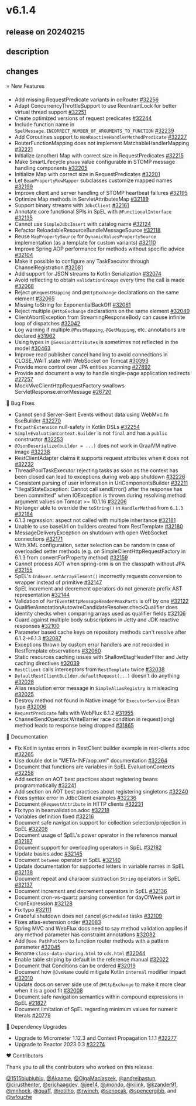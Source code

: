 # v6.1.4

## release on 20240215

## description

## changes

⭐ New Features

* Add missing RequestPredicate variants in coRouter <a href="https://github.com/spring-projects/spring-framework/issues/32256" data-hovercard-type="issue" data-hovercard-url="/spring-projects/spring-framework/issues/32256/hovercard">#32256</a>
* Adapt ConcurrencyThrottleSupport to use ReentrantLock for better virtual thread support <a href="https://github.com/spring-projects/spring-framework/issues/32251" data-hovercard-type="issue" data-hovercard-url="/spring-projects/spring-framework/issues/32251/hovercard">#32251</a>
* Create optimized versions of request predicates <a href="https://github.com/spring-projects/spring-framework/issues/32244" data-hovercard-type="issue" data-hovercard-url="/spring-projects/spring-framework/issues/32244/hovercard">#32244</a>
* Include function name in <code>SpelMessage.INCORRECT\_NUMBER\_OF\_ARGUMENTS\_TO\_FUNCTION</code> <a href="https://github.com/spring-projects/spring-framework/issues/32239" data-hovercard-type="issue" data-hovercard-url="/spring-projects/spring-framework/issues/32239/hovercard">#32239</a>
* Add Coroutines support to <code>NonReactiveHandlerMethodPredicate</code> <a href="https://github.com/spring-projects/spring-framework/issues/32227" data-hovercard-type="issue" data-hovercard-url="/spring-projects/spring-framework/issues/32227/hovercard">#32227</a>
* RouterFunctionMapping does not implement MatchableHandlerMapping <a href="https://github.com/spring-projects/spring-framework/issues/32221" data-hovercard-type="issue" data-hovercard-url="/spring-projects/spring-framework/issues/32221/hovercard">#32221</a>
* Initialize (another) Map with correct size in RequestPredicates <a href="https://github.com/spring-projects/spring-framework/pull/32215" data-hovercard-type="pull_request" data-hovercard-url="/spring-projects/spring-framework/pull/32215/hovercard">#32215</a>
* Make SmartLifecycle <code>phase</code> value configurable in STOMP message handling components <a href="https://github.com/spring-projects/spring-framework/issues/32205" data-hovercard-type="issue" data-hovercard-url="/spring-projects/spring-framework/issues/32205/hovercard">#32205</a>
* Initialize Map with correct size in RequestPredicates <a href="https://github.com/spring-projects/spring-framework/pull/32201" data-hovercard-type="pull_request" data-hovercard-url="/spring-projects/spring-framework/pull/32201/hovercard">#32201</a>
* Let <code>BeanPropertyRowMapper</code> subclasses customize mapped names <a href="https://github.com/spring-projects/spring-framework/issues/32199" data-hovercard-type="issue" data-hovercard-url="/spring-projects/spring-framework/issues/32199/hovercard">#32199</a>
* Improve client and server handling of STOMP heartbeat failures <a href="https://github.com/spring-projects/spring-framework/issues/32195" data-hovercard-type="issue" data-hovercard-url="/spring-projects/spring-framework/issues/32195/hovercard">#32195</a>
* Optimize Map methods in ServletAttributesMap <a href="https://github.com/spring-projects/spring-framework/pull/32189" data-hovercard-type="pull_request" data-hovercard-url="/spring-projects/spring-framework/pull/32189/hovercard">#32189</a>
* Support binary streams with <code>JdbcClient</code> <a href="https://github.com/spring-projects/spring-framework/issues/32161" data-hovercard-type="issue" data-hovercard-url="/spring-projects/spring-framework/issues/32161/hovercard">#32161</a>
* Annotate core functional SPIs in SpEL with <code>@FunctionalInterface</code> <a href="https://github.com/spring-projects/spring-framework/issues/32135" data-hovercard-type="issue" data-hovercard-url="/spring-projects/spring-framework/issues/32135/hovercard">#32135</a>
* Cannot use <code>SimpleJdbcInsert</code> with catalog name <a href="https://github.com/spring-projects/spring-framework/issues/32124" data-hovercard-type="issue" data-hovercard-url="/spring-projects/spring-framework/issues/32124/hovercard">#32124</a>
* Refactor ReloadableResourceBundleMessageSource <a href="https://github.com/spring-projects/spring-framework/pull/32118" data-hovercard-type="pull_request" data-hovercard-url="/spring-projects/spring-framework/pull/32118/hovercard">#32118</a>
* Reuse <code>MapPropertySource</code> for <code>DynamicValuesPropertySource</code> implementation (as a template for custom variants) <a href="https://github.com/spring-projects/spring-framework/issues/32110" data-hovercard-type="issue" data-hovercard-url="/spring-projects/spring-framework/issues/32110/hovercard">#32110</a>
* Improve Spring AOP performance for methods without specific advice <a href="https://github.com/spring-projects/spring-framework/issues/32104" data-hovercard-type="issue" data-hovercard-url="/spring-projects/spring-framework/issues/32104/hovercard">#32104</a>
* Make it possible to configure any TaskExecutor through ChannelRegistration <a href="https://github.com/spring-projects/spring-framework/issues/32081" data-hovercard-type="issue" data-hovercard-url="/spring-projects/spring-framework/issues/32081/hovercard">#32081</a>
* Add support for JSON streams to Kotlin Serialization <a href="https://github.com/spring-projects/spring-framework/pull/32074" data-hovercard-type="pull_request" data-hovercard-url="/spring-projects/spring-framework/pull/32074/hovercard">#32074</a>
* Avoid reflecting to obtain <code>validationGroups</code> every time the call is made <a href="https://github.com/spring-projects/spring-framework/issues/32068" data-hovercard-type="issue" data-hovercard-url="/spring-projects/spring-framework/issues/32068/hovercard">#32068</a>
* Reject <code>@RequestMapping</code> and <code>@HttpExchange</code> declarations on the same element <a href="https://github.com/spring-projects/spring-framework/issues/32065" data-hovercard-type="issue" data-hovercard-url="/spring-projects/spring-framework/issues/32065/hovercard">#32065</a>
* Missing toString for ExponentialBackOff <a href="https://github.com/spring-projects/spring-framework/issues/32061" data-hovercard-type="issue" data-hovercard-url="/spring-projects/spring-framework/issues/32061/hovercard">#32061</a>
* Reject multiple <code>@HttpExchange</code> declarations on the same element <a href="https://github.com/spring-projects/spring-framework/issues/32049" data-hovercard-type="issue" data-hovercard-url="/spring-projects/spring-framework/issues/32049/hovercard">#32049</a>
* ClientAbortException from StreamingResponseBody can cause infinite loop of dispatches <a href="https://github.com/spring-projects/spring-framework/issues/32042" data-hovercard-type="issue" data-hovercard-url="/spring-projects/spring-framework/issues/32042/hovercard">#32042</a>
* Log warning if multiple <code>@PostMapping</code>, <code>@GetMapping</code>, etc. annotations are declared <a href="https://github.com/spring-projects/spring-framework/issues/31962" data-hovercard-type="issue" data-hovercard-url="/spring-projects/spring-framework/issues/31962/hovercard">#31962</a>
* Using types in <code>@SessionAttributes</code> is sometimes not reflected in the model <a href="https://github.com/spring-projects/spring-framework/issues/30463" data-hovercard-type="issue" data-hovercard-url="/spring-projects/spring-framework/issues/30463/hovercard">#30463</a>
* Improve read publisher cancel handling to avoid connections in CLOSE_WAIT state with WebSocket on Tomcat <a href="https://github.com/spring-projects/spring-framework/issues/30393" data-hovercard-type="issue" data-hovercard-url="/spring-projects/spring-framework/issues/30393/hovercard">#30393</a>
* Provide more control over JPA entities scanning <a href="https://github.com/spring-projects/spring-framework/issues/27892" data-hovercard-type="issue" data-hovercard-url="/spring-projects/spring-framework/issues/27892/hovercard">#27892</a>
* Provide and document a way to handle single-page application redirects <a href="https://github.com/spring-projects/spring-framework/issues/27257" data-hovercard-type="issue" data-hovercard-url="/spring-projects/spring-framework/issues/27257/hovercard">#27257</a>
* MockMvcClientHttpRequestFactory swallows ServletResponse.errorMessage <a href="https://github.com/spring-projects/spring-framework/issues/26720" data-hovercard-type="issue" data-hovercard-url="/spring-projects/spring-framework/issues/26720/hovercard">#26720</a>

🐞 Bug Fixes

* Cannot send Server-Sent Events without data using WebMvc.fn SseBuilder <a href="https://github.com/spring-projects/spring-framework/issues/32270" data-hovercard-type="issue" data-hovercard-url="/spring-projects/spring-framework/issues/32270/hovercard">#32270</a>
* Fix <code>pathExtension</code> null-safety in Kotlin DSLs <a href="https://github.com/spring-projects/spring-framework/issues/32254" data-hovercard-type="issue" data-hovercard-url="/spring-projects/spring-framework/issues/32254/hovercard">#32254</a>
* <code>SimpleEvaluationContext.Builder</code> is not <code>final</code> and has a <code>public</code> constructor <a href="https://github.com/spring-projects/spring-framework/issues/32253" data-hovercard-type="issue" data-hovercard-url="/spring-projects/spring-framework/issues/32253/hovercard">#32253</a>
* <code>@JsonDeserialize(builder = ...)</code> does not work in GraalVM native image <a href="https://github.com/spring-projects/spring-framework/issues/32238" data-hovercard-type="issue" data-hovercard-url="/spring-projects/spring-framework/issues/32238/hovercard">#32238</a>
* RestClientAdapter claims it supports request attributes when it does not <a href="https://github.com/spring-projects/spring-framework/pull/32232" data-hovercard-type="pull_request" data-hovercard-url="/spring-projects/spring-framework/pull/32232/hovercard">#32232</a>
* ThreadPoolTaskExecutor rejecting tasks as soon as the context has been closed can lead to exceptions during web app shutdown <a href="https://github.com/spring-projects/spring-framework/issues/32226" data-hovercard-type="issue" data-hovercard-url="/spring-projects/spring-framework/issues/32226/hovercard">#32226</a>
* Consistent parsing of user information in UriComponentsBuilder <a href="https://github.com/spring-projects/spring-framework/issues/32211" data-hovercard-type="issue" data-hovercard-url="/spring-projects/spring-framework/issues/32211/hovercard">#32211</a>
* "IllegalStateException: Cannot call sendError() after the response has been committed" when IOException is thrown during resolving method argument values on Tomcat >= 10.1.16 <a href="https://github.com/spring-projects/spring-framework/issues/32206" data-hovercard-type="issue" data-hovercard-url="/spring-projects/spring-framework/issues/32206/hovercard">#32206</a>
* No longer able to override the <code>toString()</code> in <code>HandlerMethod</code> from <code>6.1.3</code> <a href="https://github.com/spring-projects/spring-framework/issues/32184" data-hovercard-type="issue" data-hovercard-url="/spring-projects/spring-framework/issues/32184/hovercard">#32184</a>
* 6.1.3 regression: aspect not called with multiple inheritance <a href="https://github.com/spring-projects/spring-framework/issues/32181" data-hovercard-type="issue" data-hovercard-url="/spring-projects/spring-framework/issues/32181/hovercard">#32181</a>
* Unable to use baseUrl on builders created from RestTemplate <a href="https://github.com/spring-projects/spring-framework/issues/32180" data-hovercard-type="issue" data-hovercard-url="/spring-projects/spring-framework/issues/32180/hovercard">#32180</a>
* MessageDeliveryException on shutdown with open WebSocket connections <a href="https://github.com/spring-projects/spring-framework/issues/32171" data-hovercard-type="issue" data-hovercard-url="/spring-projects/spring-framework/issues/32171/hovercard">#32171</a>
* With XML configuration, setter selection can be random in case of overloaded setter methods (e.g. on SimpleClientHttpRequestFactory in 6.1.3 from convertForProperty method) <a href="https://github.com/spring-projects/spring-framework/issues/32159" data-hovercard-type="issue" data-hovercard-url="/spring-projects/spring-framework/issues/32159/hovercard">#32159</a>
* Cannot process AOT when spring-orm is on the classpath without JPA <a href="https://github.com/spring-projects/spring-framework/issues/32155" data-hovercard-type="issue" data-hovercard-url="/spring-projects/spring-framework/issues/32155/hovercard">#32155</a>
* SpEL's <code>Indexer.setArrayElement()</code> incorrectly requests conversion to wrapper instead of primitive <a href="https://github.com/spring-projects/spring-framework/issues/32147" data-hovercard-type="issue" data-hovercard-url="/spring-projects/spring-framework/issues/32147/hovercard">#32147</a>
* SpEL increment and decrement operators do not generate prefix AST representation <a href="https://github.com/spring-projects/spring-framework/issues/32144" data-hovercard-type="issue" data-hovercard-url="/spring-projects/spring-framework/issues/32144/hovercard">#32144</a>
* Validation of <code>PartEventHttpMessageReader#maxParts</code> is off by one <a href="https://github.com/spring-projects/spring-framework/issues/32122" data-hovercard-type="issue" data-hovercard-url="/spring-projects/spring-framework/issues/32122/hovercard">#32122</a>
* QualifierAnnotationAutowireCandidateResolver.checkQualifier does identity checks when comparing arrays used as qualifier fields <a href="https://github.com/spring-projects/spring-framework/issues/32106" data-hovercard-type="issue" data-hovercard-url="/spring-projects/spring-framework/issues/32106/hovercard">#32106</a>
* Guard against multiple body subscriptions in Jetty and JDK reactive responses <a href="https://github.com/spring-projects/spring-framework/issues/32100" data-hovercard-type="issue" data-hovercard-url="/spring-projects/spring-framework/issues/32100/hovercard">#32100</a>
* Parameter based cache keys on repository methods can't resolve after 6.1.2->6.1.3 <a href="https://github.com/spring-projects/spring-framework/issues/32087" data-hovercard-type="issue" data-hovercard-url="/spring-projects/spring-framework/issues/32087/hovercard">#32087</a>
* Exceptions thrown by custom error handlers are not recorded in RestTemplate observations <a href="https://github.com/spring-projects/spring-framework/issues/32060" data-hovercard-type="issue" data-hovercard-url="/spring-projects/spring-framework/issues/32060/hovercard">#32060</a>
* Static resources caching issues with ShallowEtagHeaderFilter and Jetty caching directives <a href="https://github.com/spring-projects/spring-framework/issues/32039" data-hovercard-type="issue" data-hovercard-url="/spring-projects/spring-framework/issues/32039/hovercard">#32039</a>
* <code>RestClient</code> calls interceptors from <code>RestTemplate</code> twice <a href="https://github.com/spring-projects/spring-framework/issues/32038" data-hovercard-type="issue" data-hovercard-url="/spring-projects/spring-framework/issues/32038/hovercard">#32038</a>
* <code>DefaultRestClientBuilder.defaultRequest(...)</code> doesn't do anything <a href="https://github.com/spring-projects/spring-framework/issues/32028" data-hovercard-type="issue" data-hovercard-url="/spring-projects/spring-framework/issues/32028/hovercard">#32028</a>
* Alias resolution error message in <code>SimpleAliasRegistry</code> is misleading <a href="https://github.com/spring-projects/spring-framework/issues/32025" data-hovercard-type="issue" data-hovercard-url="/spring-projects/spring-framework/issues/32025/hovercard">#32025</a>
* Destroy method not found in Native image for <code>ExecutorService</code> Bean type <a href="https://github.com/spring-projects/spring-framework/issues/32006" data-hovercard-type="issue" data-hovercard-url="/spring-projects/spring-framework/issues/32006/hovercard">#32006</a>
* <code>RequestPredicate</code> fails with WebFlux 6.1.2 <a href="https://github.com/spring-projects/spring-framework/issues/31955" data-hovercard-type="issue" data-hovercard-url="/spring-projects/spring-framework/issues/31955/hovercard">#31955</a>
* ChannelSendOperator.WriteBarrier race condition in request(long) method leads to response being dropped <a href="https://github.com/spring-projects/spring-framework/issues/31865" data-hovercard-type="issue" data-hovercard-url="/spring-projects/spring-framework/issues/31865/hovercard">#31865</a>

📔 Documentation

* Fix Kotlin syntax errors in RestClient builder example in rest-clients.adoc <a href="https://github.com/spring-projects/spring-framework/pull/32265" data-hovercard-type="pull_request" data-hovercard-url="/spring-projects/spring-framework/pull/32265/hovercard">#32265</a>
* Use double dot in "META-INF/aop.xml" documentation <a href="https://github.com/spring-projects/spring-framework/issues/32264" data-hovercard-type="issue" data-hovercard-url="/spring-projects/spring-framework/issues/32264/hovercard">#32264</a>
* Document that functions are variables in SpEL EvaluationContexts <a href="https://github.com/spring-projects/spring-framework/issues/32258" data-hovercard-type="issue" data-hovercard-url="/spring-projects/spring-framework/issues/32258/hovercard">#32258</a>
* Add section on AOT best practices about registering beans programmatically <a href="https://github.com/spring-projects/spring-framework/issues/32241" data-hovercard-type="issue" data-hovercard-url="/spring-projects/spring-framework/issues/32241/hovercard">#32241</a>
* Add section on AOT best practices about registering singletons <a href="https://github.com/spring-projects/spring-framework/issues/32240" data-hovercard-type="issue" data-hovercard-url="/spring-projects/spring-framework/issues/32240/hovercard">#32240</a>
* Fixes syntax error in JdbcClient examples <a href="https://github.com/spring-projects/spring-framework/pull/32236" data-hovercard-type="pull_request" data-hovercard-url="/spring-projects/spring-framework/pull/32236/hovercard">#32236</a>
* Document <code>@RequestAttribute</code> in HTTP clients <a href="https://github.com/spring-projects/spring-framework/pull/32231" data-hovercard-type="pull_request" data-hovercard-url="/spring-projects/spring-framework/pull/32231/hovercard">#32231</a>
* Fix typo in beanvalidation.adoc <a href="https://github.com/spring-projects/spring-framework/pull/32218" data-hovercard-type="pull_request" data-hovercard-url="/spring-projects/spring-framework/pull/32218/hovercard">#32218</a>
* Variables definition fixed <a href="https://github.com/spring-projects/spring-framework/pull/32216" data-hovercard-type="pull_request" data-hovercard-url="/spring-projects/spring-framework/pull/32216/hovercard">#32216</a>
* Document safe navigation support for collection selection/projection in SpEL <a href="https://github.com/spring-projects/spring-framework/issues/32208" data-hovercard-type="issue" data-hovercard-url="/spring-projects/spring-framework/issues/32208/hovercard">#32208</a>
* Document usage of SpEL's power operator in the reference manual <a href="https://github.com/spring-projects/spring-framework/issues/32187" data-hovercard-type="issue" data-hovercard-url="/spring-projects/spring-framework/issues/32187/hovercard">#32187</a>
* Document support for overloading operators in SpEL <a href="https://github.com/spring-projects/spring-framework/issues/32182" data-hovercard-type="issue" data-hovercard-url="/spring-projects/spring-framework/issues/32182/hovercard">#32182</a>
* Update basics.adoc <a href="https://github.com/spring-projects/spring-framework/pull/32145" data-hovercard-type="pull_request" data-hovercard-url="/spring-projects/spring-framework/pull/32145/hovercard">#32145</a>
* Document <code>between</code> operator in SpEL <a href="https://github.com/spring-projects/spring-framework/issues/32140" data-hovercard-type="issue" data-hovercard-url="/spring-projects/spring-framework/issues/32140/hovercard">#32140</a>
* Update documentation for supported letters in variable names in SpEL <a href="https://github.com/spring-projects/spring-framework/issues/32138" data-hovercard-type="issue" data-hovercard-url="/spring-projects/spring-framework/issues/32138/hovercard">#32138</a>
* Document repeat and characer subtraction <code>String</code> operators in SpEL <a href="https://github.com/spring-projects/spring-framework/issues/32137" data-hovercard-type="issue" data-hovercard-url="/spring-projects/spring-framework/issues/32137/hovercard">#32137</a>
* Document increment and decrement operators in SpEL <a href="https://github.com/spring-projects/spring-framework/issues/32136" data-hovercard-type="issue" data-hovercard-url="/spring-projects/spring-framework/issues/32136/hovercard">#32136</a>
* Document cron-vs-quartz parsing convention for dayOfWeek part in CronExpression <a href="https://github.com/spring-projects/spring-framework/issues/32128" data-hovercard-type="issue" data-hovercard-url="/spring-projects/spring-framework/issues/32128/hovercard">#32128</a>
* Fix typo <a href="https://github.com/spring-projects/spring-framework/pull/32111" data-hovercard-type="pull_request" data-hovercard-url="/spring-projects/spring-framework/pull/32111/hovercard">#32111</a>
* Graceful shutdown does not cancel <code>@Scheduled</code> tasks <a href="https://github.com/spring-projects/spring-framework/issues/32109" data-hovercard-type="issue" data-hovercard-url="/spring-projects/spring-framework/issues/32109/hovercard">#32109</a>
* Fixes atlas-extension order <a href="https://github.com/spring-projects/spring-framework/pull/32083" data-hovercard-type="pull_request" data-hovercard-url="/spring-projects/spring-framework/pull/32083/hovercard">#32083</a>
* Spring MVC and WebFlux docs need to say method validation applies if any method parameter has constraint annotations <a href="https://github.com/spring-projects/spring-framework/issues/32082" data-hovercard-type="issue" data-hovercard-url="/spring-projects/spring-framework/issues/32082/hovercard">#32082</a>
* Add <code>@see PathPattern</code> to function router methods with a pattern parameter <a href="https://github.com/spring-projects/spring-framework/issues/32045" data-hovercard-type="issue" data-hovercard-url="/spring-projects/spring-framework/issues/32045/hovercard">#32045</a>
* Rename <code>class-data-sharing.html</code> to <code>cds.html</code> <a href="https://github.com/spring-projects/spring-framework/issues/32044" data-hovercard-type="issue" data-hovercard-url="/spring-projects/spring-framework/issues/32044/hovercard">#32044</a>
* Enable table striping by default in the reference manual <a href="https://github.com/spring-projects/spring-framework/issues/32022" data-hovercard-type="issue" data-hovercard-url="/spring-projects/spring-framework/issues/32022/hovercard">#32022</a>
* Document that Conditions can be ordered <a href="https://github.com/spring-projects/spring-framework/issues/32019" data-hovercard-type="issue" data-hovercard-url="/spring-projects/spring-framework/issues/32019/hovercard">#32019</a>
* Document how <code>@JvmName</code> could mitigate Kotlin <code>internal</code> modifier impact <a href="https://github.com/spring-projects/spring-framework/pull/32010" data-hovercard-type="pull_request" data-hovercard-url="/spring-projects/spring-framework/pull/32010/hovercard">#32010</a>
* Update docs on server side use of <code>@HttpExchange</code> to make it more clear when it is a good fit <a href="https://github.com/spring-projects/spring-framework/pull/32008" data-hovercard-type="pull_request" data-hovercard-url="/spring-projects/spring-framework/pull/32008/hovercard">#32008</a>
* Document safe navigation semantics within compound expressions in SpEL <a href="https://github.com/spring-projects/spring-framework/issues/21827" data-hovercard-type="issue" data-hovercard-url="/spring-projects/spring-framework/issues/21827/hovercard">#21827</a>
* Document limitation of SpEL regarding minimum values for numeric literals <a href="https://github.com/spring-projects/spring-framework/issues/20779" data-hovercard-type="issue" data-hovercard-url="/spring-projects/spring-framework/issues/20779/hovercard">#20779</a>

🔨 Dependency Upgrades

* Upgrade to Micrometer 1.12.3 and Context Propagation 1.1.1 <a href="https://github.com/spring-projects/spring-framework/issues/32277" data-hovercard-type="issue" data-hovercard-url="/spring-projects/spring-framework/issues/32277/hovercard">#32277</a>
* Upgrade to Reactor 2023.0.3 <a href="https://github.com/spring-projects/spring-framework/issues/32274" data-hovercard-type="issue" data-hovercard-url="/spring-projects/spring-framework/issues/32274/hovercard">#32274</a>

❤️ Contributors

Thank you to all the contributors who worked on this release:

<a class="user-mention notranslate" data-hovercard-type="user" data-hovercard-url="/users/1515biubiubiu/hovercard" data-octo-click="hovercard-link-click" data-octo-dimensions="link_type:self" href="https://github.com/1515biubiubiu">@1515biubiubiu</a>, <a class="user-mention notranslate" data-hovercard-type="user" data-hovercard-url="/users/Akaame/hovercard" data-octo-click="hovercard-link-click" data-octo-dimensions="link_type:self" href="https://github.com/Akaame">@Akaame</a>, <a class="user-mention notranslate" data-hovercard-type="user" data-hovercard-url="/users/OlgaMaciaszek/hovercard" data-octo-click="hovercard-link-click" data-octo-dimensions="link_type:self" href="https://github.com/OlgaMaciaszek">@OlgaMaciaszek</a>, <a class="user-mention notranslate" data-hovercard-type="user" data-hovercard-url="/users/andreibastun/hovercard" data-octo-click="hovercard-link-click" data-octo-dimensions="link_type:self" href="https://github.com/andreibastun">@andreibastun</a>, <a class="user-mention notranslate" data-hovercard-type="user" data-hovercard-url="/users/cirusthenter/hovercard" data-octo-click="hovercard-link-click" data-octo-dimensions="link_type:self" href="https://github.com/cirusthenter">@cirusthenter</a>, <a class="user-mention notranslate" data-hovercard-type="user" data-hovercard-url="/users/erichaagdev/hovercard" data-octo-click="hovercard-link-click" data-octo-dimensions="link_type:self" href="https://github.com/erichaagdev">@erichaagdev</a>, <a class="user-mention notranslate" data-hovercard-type="user" data-hovercard-url="/users/jee14/hovercard" data-octo-click="hovercard-link-click" data-octo-dimensions="link_type:self" href="https://github.com/jee14">@jee14</a>, <a class="user-mention notranslate" data-hovercard-type="user" data-hovercard-url="/users/jmondo/hovercard" data-octo-click="hovercard-link-click" data-octo-dimensions="link_type:self" href="https://github.com/jmondo">@jmondo</a>, <a class="user-mention notranslate" data-hovercard-type="user" data-hovercard-url="/users/kilink/hovercard" data-octo-click="hovercard-link-click" data-octo-dimensions="link_type:self" href="https://github.com/kilink">@kilink</a>, <a class="user-mention notranslate" data-hovercard-type="user" data-hovercard-url="/users/kzander91/hovercard" data-octo-click="hovercard-link-click" data-octo-dimensions="link_type:self" href="https://github.com/kzander91">@kzander91</a>, <a class="user-mention notranslate" data-hovercard-type="user" data-hovercard-url="/users/mnhock/hovercard" data-octo-click="hovercard-link-click" data-octo-dimensions="link_type:self" href="https://github.com/mnhock">@mnhock</a>, <a class="user-mention notranslate" data-hovercard-type="user" data-hovercard-url="/users/quaff/hovercard" data-octo-click="hovercard-link-click" data-octo-dimensions="link_type:self" href="https://github.com/quaff">@quaff</a>, <a class="user-mention notranslate" data-hovercard-type="user" data-hovercard-url="/users/rotilho/hovercard" data-octo-click="hovercard-link-click" data-octo-dimensions="link_type:self" href="https://github.com/rotilho">@rotilho</a>, <a class="user-mention notranslate" data-hovercard-type="user" data-hovercard-url="/users/rwinch/hovercard" data-octo-click="hovercard-link-click" data-octo-dimensions="link_type:self" href="https://github.com/rwinch">@rwinch</a>, <a class="user-mention notranslate" data-hovercard-type="user" data-hovercard-url="/users/senocak/hovercard" data-octo-click="hovercard-link-click" data-octo-dimensions="link_type:self" href="https://github.com/senocak">@senocak</a>, <a class="user-mention notranslate" data-hovercard-type="user" data-hovercard-url="/users/spencergibb/hovercard" data-octo-click="hovercard-link-click" data-octo-dimensions="link_type:self" href="https://github.com/spencergibb">@spencergibb</a>, and <a class="user-mention notranslate" data-hovercard-type="user" data-hovercard-url="/users/wfouche/hovercard" data-octo-click="hovercard-link-click" data-octo-dimensions="link_type:self" href="https://github.com/wfouche">@wfouche</a>

